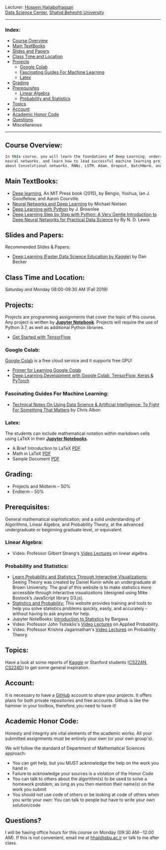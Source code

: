 Lecturer: [Hossein Hajiabolhassan](http://facultymembers.sbu.ac.ir/hhaji/) <br>
[Data Science Center](http://ds.sbu.ac.ir), [Shahid Beheshti University](http://www.sbu.ac.ir/) <br>

---

### **Index:**
- [Course Overview](#Course-Overview)
- [Main TextBooks](#Main-TextBooks)
- [Slides and Papers](#Slides-and-Papers)
- [Class Time and Location](#Class-Time-and-Location)
- [Projects](#Projects)
  - [Google Colab](#Google-Colab)
  - [Fascinating Guides For Machine Learning](#Fascinating-Guides-For-Machine-Learning)
  - [Latex](#Latex)
- [Grading](#Grading)
- [Prerequisites](#Prerequisites)
  - [Linear Algebra](#Linear-Algebra)
  - [Probability and Statistics](#Probability-and-Statistics)
- [Topics](#Topics)
- [Account](#Account)
- [Academic Honor Code](#Academic-Honor-Code)
- [Questions](#Questions)
- Miscellaneous

---

## <a name="Course-Overview"></a>Course Overview:
```javascript
In this course, you will learn the foundations of Deep Learning, understand how to build 
neural networks, and learn how to lead successful machine learning projects. You will learn 
about Convolutional networks, RNNs, LSTM, Adam, Dropout, BatchNorm, and more.
```

## <a name="Main-TextBooks"></a>Main TextBooks:
* [Deep learning](http://www.deeplearningbook.org), An MIT Press book (2015), by Bengio, Yoshua, Ian J. Goodfellow, and Aaron Courville.
* [Neural Networks and Deep Learning](http://neuralnetworksanddeeplearning.com/) by Michael Nielsen <br>
* [Deep Learning with Python](https://machinelearningmastery.com/deep-learning-with-python/) by J. Brownlee <br>
* [Deep Learning Step by Step with Python: A Very Gentle Introduction to Deep Neural Networks for Practical Data Science](https://www.amazon.com/Deep-Learning-Step-Python-Introduction/dp/1535410264) by By N. D. Lewis <br>


## <a name="Slides-and-Papers"></a>Slides and Papers:

Recommended Slides & Papers:
* [Deep Learning (Faster Data Science Education by Kaggle)](https://www.kaggle.com/learn/deep-learning) by Dan Becker <br>

## <a name="Class-Time-and-Location"></a>Class Time and Location:
Saturday and Monday 08:00-09:30 AM (Fall 2019)

## <a name="Projects"></a>Projects:
Projects are programming assignments that cover the topic of this course. Any project is written by **[Jupyter Notebook](http://jupyter.org)**. Projects will require the use of Python 3.7, as well as additional Python libraries. 

* [Get Started with TensorFlow](https://www.tensorflow.org/tutorials/)

### <a name="Google-Colab"></a>Google Colab:
[Google Colab](https://colab.research.google.com) is a free cloud service and it supports free GPU! 
  - [Primer for Learning Google Colab](https://medium.com/dair-ai/primer-for-learning-google-colab-bb4cabca5dd6)
  - [Deep Learning Development with Google Colab, TensorFlow, Keras & PyTorch](https://www.kdnuggets.com/2018/02/google-colab-free-gpu-tutorial-tensorflow-keras-pytorch.html)

### <a name="Fascinating-Guides-For-Machine-Learning"></a>Fascinating Guides For Machine Learning:
* [Technical Notes On Using Data Science & Artificial Intelligence: To Fight For Something That Matters](https://chrisalbon.com) by Chris Albon

### <a name="Latex"></a>Latex:
The students can include mathematical notation within markdown cells using LaTeX in their **[Jupyter Notebooks](http://jupyter.org)**.<br>
  - A Brief Introduction to LaTeX [PDF](https://www.seas.upenn.edu/~cis519/spring2018/assets/resources/latex/latex.pdf)  <br>
  - Math in LaTeX [PDF](https://www.seas.upenn.edu/~cis519/spring2018/assets/resources/latex/math.pdf) <br>
  - Sample Document [PDF](https://www.seas.upenn.edu/~cis519/spring2018/assets/resources/latex/sample.pdf) <br>

## <a name="Grading"></a>Grading:
* Projects and Midterm – 50%
* Endterm – 50%

## <a name="Prerequisites"></a>Prerequisites:
General mathematical sophistication; and a solid understanding of Algorithms, Linear Algebra, and 
Probability Theory, at the advanced undergraduate or beginning graduate level, or equivalent.

### <a name="Linear-Algebra"></a>Linear Algebra:
- Video: Professor Gilbert Strang's [Video Lectures](https://ocw.mit.edu/courses/mathematics/18-06-linear-algebra-spring-2010/video-lectures/) on linear algebra.

### <a name="Probability-and-Statistics"></a>Probability and Statistics:
- [Learn Probability and Statistics Through Interactive Visualizations:](https://seeing-theory.brown.edu/index.html#firstPage) Seeing Theory was created by Daniel Kunin while an undergraduate at Brown University. The goal of this website is to make statistics more accessible through interactive visualizations (designed using Mike Bostock’s JavaScript library D3.js).
- [Statistics and Probability:](https://stattrek.com) This website provides training and tools to help you solve statistics problems quickly, easily, and accurately - without having to ask anyone for help.
- Jupyter NoteBooks: [Introduction to Statistics](https://github.com/rouseguy/intro2stats) by Bargava
- Video: Professor John Tsitsiklis's [Video Lectures](https://ocw.mit.edu/courses/electrical-engineering-and-computer-science/6-041-probabilistic-systems-analysis-and-applied-probability-fall-2010/video-lectures/) on Applied Probability.
- Video: Professor Krishna Jagannathan's [Video Lectures](https://nptel.ac.in/courses/108106083/) on Probability Theory.

## <a name="Topics"></a>Topics:
Have a look at some reports of [Kaggle](https://www.kaggle.com/) or Stanford students ([CS224N](http://nlp.stanford.edu/courses/cs224n/2015/), [CS224D](http://cs224d.stanford.edu/reports_2016.html)) to get some general inspiration.

## <a name="Account"></a>Account:
It is necessary to have a [GitHub](https://github.com/) account to share your projects. It offers 
plans for both private repositories and free accounts. Github is like the hammer in your toolbox, 
therefore, you need to have it!

## <a name="Academic-Honor-Code"></a>Academic Honor Code:
Honesty and integrity are vital elements of the academic works. All your submitted assignments must be entirely your own (or your own group's).

We will follow the standard of Department of Mathematical Sciences approach: 
* You can get help, but you MUST acknowledge the help on the work you hand in
* Failure to acknowledge your sources is a violation of the Honor Code
*  You can talk to others about the algorithm(s) to be used to solve a homework problem; as long as you then mention their name(s) on the work you submit
* You should not use code of others or be looking at code of others when you write your own: You can talk to people but have to write your own solution/code

## <a name="Questions"></a>Questions?
I will be having office hours for this course on Monday (09:30 AM--12:00 AM). If this is not convenient, email me at hhaji@sbu.ac.ir or talk to me after class.
